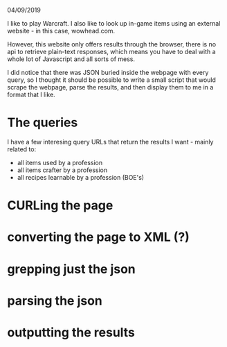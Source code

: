 04/09/2019

I like to play Warcraft. I also like to look up in-game items using an external
website - in this case, wowhead.com.

However, this website only offers results through the browser, there is no api
to retrieve plain-text responses, which means you have to deal with a whole lot
of Javascript and all sorts of mess.

I did notice that there was JSON buried inside the webpage with every query, so
I thought it should be possible to write a small script that would scrape the
webpage, parse the results, and then display them to me in a format that I like.

# The queries
I have a few interesing query URLs that return the results I want - mainly
related to:
- all items used by a profession
- all items crafter by a profession
- all recipes learnable by a profession (BOE's)

# CURLing the page

# converting the page to XML (?)

# grepping just the json

# parsing the json

# outputting the results
